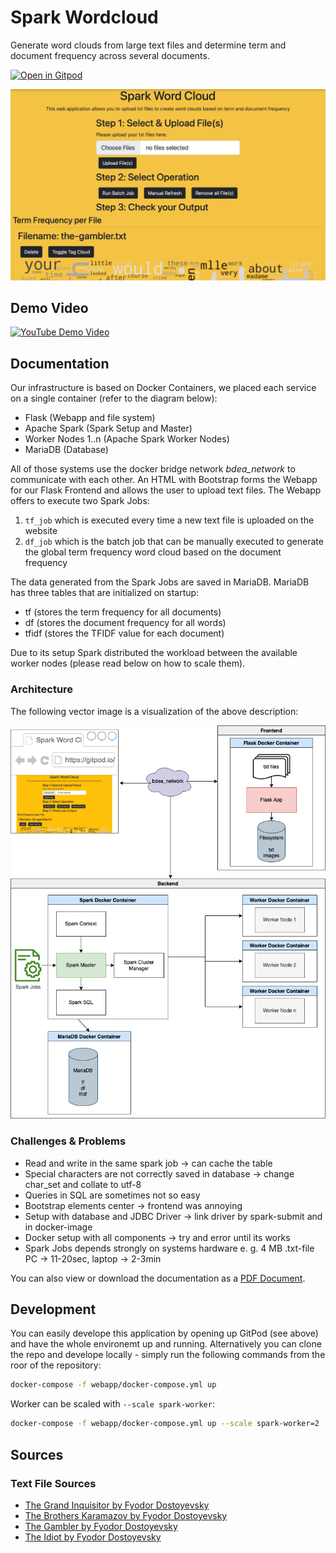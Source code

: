 # Spark Wordcloud

Generate word clouds from large text files and determine term and document frequency across several documents.

[![Open in Gitpod](https://gitpod.io/button/open-in-gitpod.svg)](https://gitpod.io/#https://github.com/Miracle-Fruit/spark-wordcloud)

![Webapp Preview](preview.png)

## Demo Video

[![YouTube Demo Video](https://img.youtube.com/vi/TN-JgBMii6w/0.jpg)](https://youtu.be/TN-JgBMii6w)

## Documentation

Our infrastructure is based on Docker Containers, we placed each service on a single container (refer to the diagram below):

* Flask (Webapp and file system)
* Apache Spark (Spark Setup and Master)
* Worker Nodes 1..n (Apache Spark Worker Nodes)
* MariaDB (Database)

All of those systems use the docker bridge network *bdea_network* to communicate with each other. An HTML with Bootstrap forms the Webapp for our Flask Frontend and allows the user to upload text files. The Webapp offers to execute two Spark Jobs:

1. `tf_job` which is executed every time a new text file is uploaded on the website
2. `df_job` which is the batch job that can be manually executed to generate the global term frequency word cloud based on the document frequency

The data generated from the Spark Jobs are saved in MariaDB. MariaDB has three tables that are initialized on startup:

- tf (stores the term frequency for all documents)
- df (stores the document frequency for all words)
- tfidf (stores the TFIDF value for each document)

Due to its setup Spark distributed the workload between the available worker nodes (please read below on how to scale them).

### Architecture

The following vector image is a visualization of the above description:

![Webapp Architecture](webapp-architecture.png)

### Challenges & Problems

* Read and write in the same spark job -> can cache the table 
* Special characters are not correctly saved in database -> change char_set and collate to utf-8
* Queries in SQL are sometimes not so easy 
* Bootstrap elements center -> frontend was annoying
* Setup with database and JDBC Driver -> link driver by spark-submit and in docker-image
* Docker setup with all components -> try and error until its works
* Spark Jobs depends strongly on systems hardware  e. g. 4 MB .txt-file  PC ->  11-20sec, laptop -> 2-3min

You can also view or download the documentation as a [PDF Document](documentation.pdf).

## Development

You can easily develope this application by opening up GitPod (see above) and have the whole environemt up and running. Alternatively you can clone the repo and develope locally - simply run the following commands from the roor of the repository:

```bash
docker-compose -f webapp/docker-compose.yml up
```

Worker can be scaled with `--scale spark-worker`:

```bash
docker-compose -f webapp/docker-compose.yml up --scale spark-worker=2
```

## Sources

### Text File Sources

* [The Grand Inquisitor by Fyodor Dostoyevsky](https://www.gutenberg.org/ebooks/8578)
* [The Brothers Karamazov by Fyodor Dostoyevsky](https://www.gutenberg.org/ebooks/28054)
* [The Gambler by Fyodor Dostoyevsky](https://www.gutenberg.org/ebooks/2197)
* [The Idiot by Fyodor Dostoyevsky](https://www.gutenberg.org/ebooks/2638)